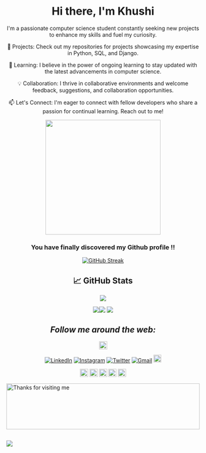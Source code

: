 <div align="center">
   <h1>Hi there, I'm Khushi  </h1>
   <p align="center">
   I'm a passionate computer science student constantly seeking new projects to enhance my skills and fuel my curiosity. 

🔭 Projects: Check out my repositories for projects showcasing my expertise in Python, SQL, and Django.

🌱 Learning: I believe in the power of ongoing learning to stay updated with the latest advancements in computer science.

💡 Collaboration: I thrive in collaborative environments and welcome feedback, suggestions, and collaboration opportunities.

📫 Let's Connect: I'm eager to connect with fellow developers who share a passion for  continual learning. Reach out to me!

  <img width="300" src="https://media.giphy.com/media/L1R1tvI9svkIWwpVYr/giphy.gif">
</p>

 


### You have finally discovered my Github profile !!







   [![GitHub Streak](https://github-readme-streak-stats.herokuapp.com?user=itskhushis1&theme=nord&date_format=M%20j%5B%2C%20Y%5D)](https://git.io/streak-stats)

   
## &#x1f4c8; GitHub Stats


   ![](https://github-profile-summary-cards.vercel.app/api/cards/profile-details?username=itskhushis1&theme=nord_dark) 
   
  
   ![](https://github-profile-summary-cards.vercel.app/api/cards/repos-per-language?username=itskhushis1&theme=nord_dark)![](https://github-profile-summary-cards.vercel.app/api/cards/most-commit-language?username=itskhushis1&theme=nord_dark)
 ![](https://github-profile-summary-cards.vercel.app/api/cards/profile-details?username=itskhushis1&theme=nord) 

<!--
**itskhushis1/itskhushis1** is a ✨ _special_ ✨ repository because its `README.md` (this file) appears on your GitHub profile.

Here are some ideas to get you started:

- 🔭 I’m currently working on ...
- 🌱 I’m currently learning ...
- 👯 I’m looking to collaborate on ...
- 🤔 I’m looking for help with ...
- 💬 Ask me about ...
- 📫 How to reach me: ...
- 😄 Pronouns: ...
- ⚡ Fun fact: ...
-->




##   <i>Follow me around the web:</i><br>
   
<a href="https://linktr.ee/Khushis23" target="_blank"><img src="https://img.shields.io/badge/linktree-39E09B?style=for-the-badge&logo=linktree&logoColor=black"
img height="21" alt="Linktree"></a>
   
   

<a href="https://www.linkedin.com/in/khushis23/" target="_blank"><img src="https://img.shields.io/badge/LinkedIn-%230077B5.svg?&style=flat-square&logo=linkedin&logoColor=white" alt="LinkedIn"></a>
<a href="https://www.instagram.com/khussshiiee/" target="_blank"><img src="https://img.shields.io/badge/Instagram-%23E4405F.svg?&style=flat-square&logo=instagram&logoColor=white" alt="Instagram"></a>
<a href="https://twitter.com/itskhushis1" target="_blank"><img src="https://img.shields.io/badge/Twitter-%231DA1F2.svg?&style=flat-square&logo=twitter&logoColor=white" alt="Twitter"></a>
<a href="mailto:khushisharma1283@gmail.com" target="_blank"><img src="https://img.shields.io/badge/Gmail-c14438?style=flat-square&logo=Gmail&logoColor=white" alt="Gmail"></a>
<a href="https://open.spotify.com/user/mny2nnct0mdeccpwtdn2jox74?si=b454b5b8adc44875" target="_blank"><img src="https://img.shields.io/badge/Spotify-1ED760?&style=for-the-badge&logo=spotify&logoColor=white" img height="20" alt="Spotify"></a>
   
   
<a href="https://www.hackerrank.com/khushis_23" target="_blank"><img src=	"https://img.shields.io/badge/-Hackerrank-2EC866?style=for-the-badge&logo=HackerRank&logoColor=white" img height="21" alt="Hackerrank"></a>
<a href="https://leetcode.com/khushisharma1283/" target="_blank"><img src=	"https://img.shields.io/badge/-LeetCode-FFA116?style=for-the-badge&logo=LeetCode&logoColor=black" img height="21" alt="Leetcode"></a>
<a href="https://stackoverflow.com/users/15394369/khushi-sharma" target="_blank"><img src="https://img.shields.io/badge/stackoverflow-%23F28032.svg?&style=for-the-badge&logo=stackoverflow&logoColor=white" img height="21" alt="stackoverflow" style="margin-bottom: 2px;" /></a> 
<a href="https://www.codechef.com/users/khushis_23" target="_blank"><img src="https://img.shields.io/badge/Codechef-%23B92B27.svg?&style=for-the-badge&logo=Codechef&logoColor=white" img height="21" alt="Codechef" style="margin-bottom: 2px;" /></a> 
<a href="https://auth.geeksforgeeks.org/user/khushisharma1283/practice" target="_blank"><img src="https://img.shields.io/badge/GeeksforGeeks-298D46?style=for-the-badge&logo=geeksforgeeks&logoColor=white" img height="21" alt="GeeksforGeeks" style="margin-bottom: 2px;" /></a>    
</div>

  
   <img height="120" alt="Thanks for visiting me" width="100%" src="https://raw.githubusercontent.com/BrunnerLivio/brunnerlivio/master/images/marquee.svg" />
  
   ##
![](https://komarev.com/ghpvc/?username=itskhushis1&color=blue) 
   
